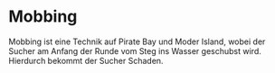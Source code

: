 # Mobbing
Mobbing ist eine Technik auf Pirate Bay und Moder Island, wobei der Sucher am Anfang der Runde vom Steg ins Wasser geschubst wird. Hierdurch bekommt der Sucher Schaden.
